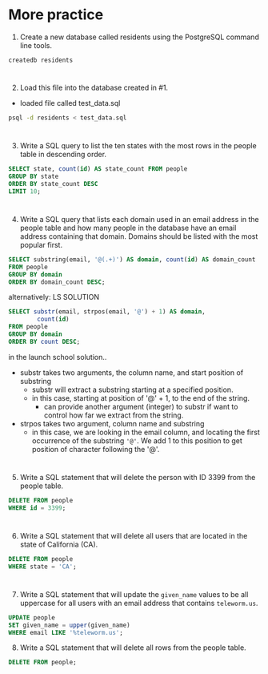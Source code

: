 # More practice

1. Create a new database called residents using the PostgreSQL command line tools.

`createdb residents`

#

2. Load this file into the database created in #1.
  - loaded file called test_data.sql

```zsh
psql -d residents < test_data.sql
```

#

3. Write a SQL query to list the ten states with the most rows in the people table in descending order.

```sql
SELECT state, count(id) AS state_count FROM people
GROUP BY state
ORDER BY state_count DESC
LIMIT 10;
```

#

4. Write a SQL query that lists each domain used in an email address in the people table and how many people in the database have an email address containing that domain. Domains should be listed with the most popular first.

```sql
SELECT substring(email, '@(.+)') AS domain, count(id) AS domain_count
FROM people
GROUP BY domain
ORDER BY domain_count DESC;
```

alternatively: LS SOLUTION

```sql
SELECT substr(email, strpos(email, '@') + 1) AS domain, 
        count(id)
FROM people
GROUP BY domain
ORDER BY count DESC;
```
in the launch school solution..
  - substr takes two arguments, the column name, and start position of substring
    - substr will extract a substring starting at a specified position.
    - in this case, starting at position of '@' + 1, to the end of the string.
      - can provide another argument (integer) to substr if want to control how far we extract from the string. 
  - strpos takes two argument, column name and substring
    - in this case, we are looking in the email column, and locating the first occurrence of the substring `'@'`. We add 1 to this position to get position of character following the '@'. 

#

5. Write a SQL statement that will delete the person with ID 3399 from the people table.

```sql
DELETE FROM people 
WHERE id = 3399;
```

#

6. Write a SQL statement that will delete all users that are located in the state of California (CA).

```sql
DELETE FROM people
WHERE state = 'CA';
```

#

7. Write a SQL statement that will update the `given_name` values to be all uppercase for all users with an email address that contains `teleworm.us`.

```sql
UPDATE people 
SET given_name = upper(given_name)
WHERE email LIKE '%teleworm.us';
```

8. Write a SQL statement that will delete all rows from the people table.

```sql
DELETE FROM people;
```

#
#